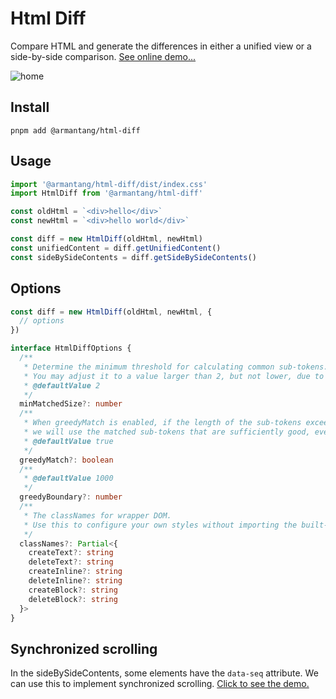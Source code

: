 # Html Diff

Compare HTML and generate the differences in either a unified view or a side-by-side comparison. [See online demo...](https://arman19941113.github.io/html-diff/)

![home](https://arman19941113.github.io/html-diff/demo.png)

## Install

```
pnpm add @armantang/html-diff
```

## Usage

```js
import '@armantang/html-diff/dist/index.css'
import HtmlDiff from '@armantang/html-diff'

const oldHtml = `<div>hello</div>`
const newHtml = `<div>hello world</div>`

const diff = new HtmlDiff(oldHtml, newHtml)
const unifiedContent = diff.getUnifiedContent()
const sideBySideContents = diff.getSideBySideContents()
```

## Options

```ts
const diff = new HtmlDiff(oldHtml, newHtml, {
  // options
})

interface HtmlDiffOptions {
  /**
   * Determine the minimum threshold for calculating common sub-tokens.
   * You may adjust it to a value larger than 2, but not lower, due to the potential inclusion of HTML tags in the count.
   * @defaultValue 2
   */
  minMatchedSize?: number
  /**
   * When greedyMatch is enabled, if the length of the sub-tokens exceeds greedyBoundary,
   * we will use the matched sub-tokens that are sufficiently good, even if they are not optimal, to enhance performance.
   * @defaultValue true
   */
  greedyMatch?: boolean
  /**
   * @defaultValue 1000
   */
  greedyBoundary?: number
  /**
   * The classNames for wrapper DOM.
   * Use this to configure your own styles without importing the built-in CSS file
   */
  classNames?: Partial<{
    createText?: string
    deleteText?: string
    createInline?: string
    deleteInline?: string
    createBlock?: string
    deleteBlock?: string
  }>
}
```

## Synchronized scrolling

In the sideBySideContents, some elements have the `data-seq` attribute. We can use this to implement synchronized scrolling. [Click to see the demo.](https://github.com/Arman19941113/html-diff/blob/master/examples/basic/src/components/SideBySide.jsx)
